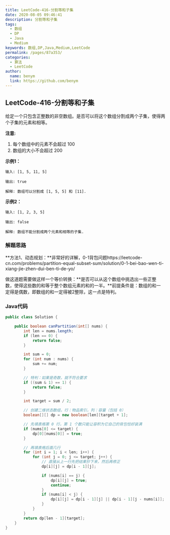 ```yaml
---
title: LeetCode-416-分割等和子集
date: 2020-08-05 09:46:41
description: 分割等和子集
tags: 
  - 数组
  - DP
  - Java
  - Medium
keywords: 数组,DP,Java,Medium,LeetCode
permalink: /pages/87a353/
categories: 
  - 算法
  - LeetCode
author: 
  name: benym
  link: https://github.com/benym
---
```


## LeetCode-416-分割等和子集

给定一个只包含正整数的非空数组。是否可以将这个数组分割成两个子集，使得两个子集的元素和相等。

**注意:**

1. 每个数组中的元素不会超过 100
2. 数组的大小不会超过 200

<!--more-->

**示例1：**

```
输入: [1, 5, 11, 5]

输出: true

解释: 数组可以分割成 [1, 5, 5] 和 [11].
```

**示例2：**

```
输入: [1, 2, 3, 5]

输出: false

解释: 数组不能分割成两个元素和相等的子集.
```

### 解题思路

**方法1、动态规划：**非常好的详解，0-1背包问题https://leetcode-cn.com/problems/partition-equal-subset-sum/solution/0-1-bei-bao-wen-ti-xiang-jie-zhen-dui-ben-ti-de-yo/

做这道题需要做这样一个等价转换：**是否可以从这个数组中挑选出一些正整数，使得这些数的和等于整个数组元素的和的一半。**前提条件是：数组的和一定得是偶数，即数组的和一定得被2整除，这一点是特判。

### Java代码

```java
public class Solution {

    public boolean canPartition(int[] nums) {
        int len = nums.length;
        if (len == 0) {
            return false;
        }

        int sum = 0;
        for (int num : nums) {
            sum += num;
        }

        // 特判：如果是奇数，就不符合要求
        if ((sum & 1) == 1) {
            return false;
        }

        int target = sum / 2;

        // 创建二维状态数组，行：物品索引，列：容量（包括 0）
        boolean[][] dp = new boolean[len][target + 1];

        // 先填表格第 0 行，第 1 个数只能让容积为它自己的背包恰好装满
        if (nums[0] <= target) {
            dp[0][nums[0]] = true;
        }

        // 再填表格后面几行
        for (int i = 1; i < len; i++) {
            for (int j = 0; j <= target; j++) {
                // 直接从上一行先把结果抄下来，然后再修正
                dp[i][j] = dp[i - 1][j];

                if (nums[i] == j) {
                    dp[i][j] = true;
                    continue;
                }
                if (nums[i] < j) {
                    dp[i][j] = dp[i - 1][j] || dp[i - 1][j - nums[i]];
                }
            }
        }
        return dp[len - 1][target];
    }
}
```



